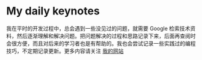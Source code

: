 # My daily keynotes

我在平时的开发过程中，总会遇到一些没见过的问题，就需要 Google 检索技术资料，然后逐渐理解和解决问题。把问题解决的过程和思路记录下来，后面再查阅时会很方便，而且对后来的学习者也是有帮助的。我也会尝试记录一些实践过的编程技巧，不定期记录更新。更多内容请关注 [我的网站](https://huoyijie.cn)
